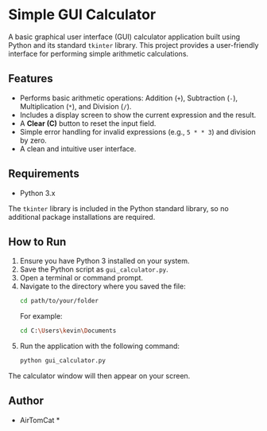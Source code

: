 # Simple GUI Calculator

A basic graphical user interface (GUI) calculator application built using Python and its standard `tkinter` library. This project provides a user-friendly interface for performing simple arithmetic calculations.

## Features

-   Performs basic arithmetic operations: Addition (`+`), Subtraction (`-`), Multiplication (`*`), and Division (`/`).
-   Includes a display screen to show the current expression and the result.
-   A **Clear (C)** button to reset the input field.
-   Simple error handling for invalid expressions (e.g., `5 * * 3`) and division by zero.
-   A clean and intuitive user interface.

## Requirements

-   Python 3.x

The `tkinter` library is included in the Python standard library, so no additional package installations are required.

## How to Run

1.  Ensure you have Python 3 installed on your system.
2.  Save the Python script as `gui_calculator.py`.
3.  Open a terminal or command prompt.
4.  Navigate to the directory where you saved the file:
    ```bash
    cd path/to/your/folder
    ```
    For example:
    ```bash
    cd C:\Users\kevin\Documents
    ```
5.  Run the application with the following command:
    ```bash
    python gui_calculator.py
    ```
The calculator window will then appear on your screen.

## Author

* AirTomCat *
